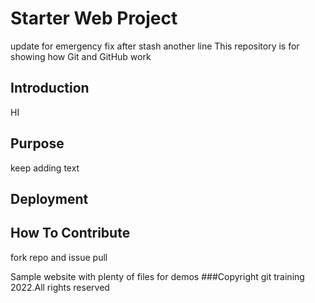 # Starter Web Project
update for emergency fix after stash
another line
This repository is for showing how Git and GitHub work


## Introduction
HI
## Purpose
keep adding text
## Deployment

## How To Contribute
fork repo and issue pull

Sample website with plenty of files for demos
###Copyright
git training 2022.All rights reserved 